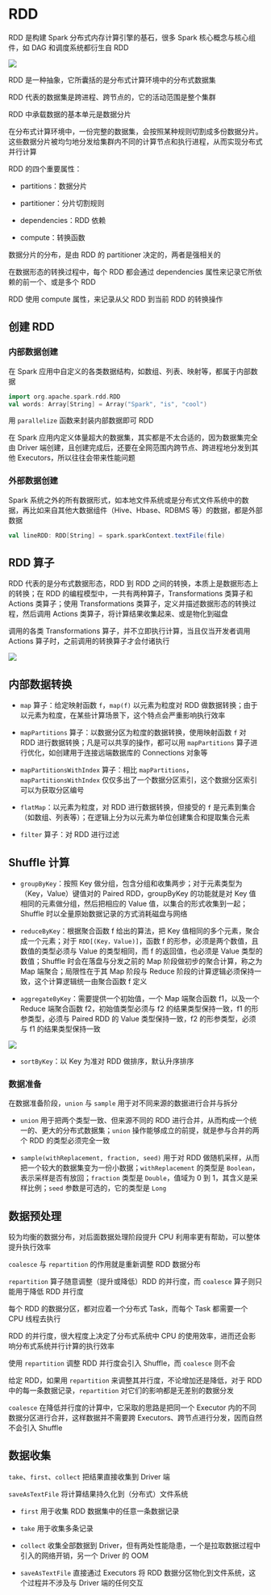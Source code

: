 # RDD

RDD 是构建 Spark 分布式内存计算引擎的基石，很多 Spark 核心概念与核心组件，如 DAG 和调度系统都衍生自 RDD

![](../Picture/Spark/rdd/01.png)

RDD 是一种抽象，它所囊括的是分布式计算环境中的分布式数据集

RDD 代表的数据集是跨进程、跨节点的，它的活动范围是整个集群

RDD 中承载数据的基本单元是数据分片

在分布式计算环境中，一份完整的数据集，会按照某种规则切割成多份数据分片。这些数据分片被均匀地分发给集群内不同的计算节点和执行进程，从而实现分布式并行计算

RDD 的四个重要属性：

- partitions：数据分片

- partitioner：分片切割规则

- dependencies：RDD 依赖

- compute：转换函数

数据分片的分布，是由 RDD 的 partitioner 决定的，两者是强相关的

在数据形态的转换过程中，每个 RDD 都会通过 dependencies 属性来记录它所依赖的前一个、或是多个 RDD

RDD 使用 compute 属性，来记录从父 RDD 到当前 RDD 的转换操作

## 创建 RDD

### 内部数据创建

在 Spark 应用中自定义的各类数据结构，如数组、列表、映射等，都属于内部数据

```scala
import org.apache.spark.rdd.RDD
val words: Array[String] = Array("Spark", "is", "cool")
```

用 `parallelize` 函数来封装内部数据即可 RDD

在 Spark 应用内定义体量超大的数据集，其实都是不太合适的，因为数据集完全由 Driver 端创建，且创建完成后，还要在全网范围内跨节点、跨进程地分发到其他 Executors，所以往往会带来性能问题

### 外部数据创建

Spark 系统之外的所有数据形式，如本地文件系统或是分布式文件系统中的数据，再比如来自其他大数据组件（Hive、Hbase、RDBMS 等）的数据，都是外部数据

```scala
val lineRDD: RDD[String] = spark.sparkContext.textFile(file)
```

## RDD 算子

RDD 代表的是分布式数据形态，RDD 到 RDD 之间的转换，本质上是数据形态上的转换；在 RDD 的编程模型中，一共有两种算子，Transformations 类算子和 Actions 类算子；使用 Transformations 类算子，定义并描述数据形态的转换过程，然后调用 Actions 类算子，将计算结果收集起来、或是物化到磁盘

调用的各类 Transformations 算子，并不立即执行计算，当且仅当开发者调用 Actions 算子时，之前调用的转换算子才会付诸执行

![](../Picture/Spark/rdd/02.png)

## 内部数据转换

- `map` 算子：给定映射函数 `f`，`map(f)` 以元素为粒度对 RDD 做数据转换；由于以元素为粒度，在某些计算场景下，这个特点会严重影响执行效率

- `mapPartitions` 算子：以数据分区为粒度的数据转换，使用映射函数 `f` 对 RDD 进行数据转换；凡是可以共享的操作，都可以用 `mapPartitions` 算子进行优化，如创建用于连接远端数据库的 Connections 对象等

- `mapPartitionsWithIndex` 算子：相比 `mapPartitions`，`mapPartitionsWithIndex` 仅仅多出了一个数据分区索引，这个数据分区索引可以为获取分区编号

- `flatMap`：以元素为粒度，对 RDD 进行数据转换，但接受的 `f` 是元素到集合（如数组、列表等）；在逻辑上分为以元素为单位创建集合和提取集合元素

- `filter` 算子：对 RDD 进行过滤

## Shuffle 计算

- `groupByKey`：按照 Key 做分组，包含分组和收集两步；对于元素类型为（Key，Value）键值对的 Paired RDD，groupByKey 的功能就是对 Key 值相同的元素做分组，然后把相应的 Value 值，以集合的形式收集到一起；Shuffle 时以全量原始数据记录的方式消耗磁盘与网络

- `reduceByKey`：根据聚合函数 f 给出的算法，把 Key 值相同的多个元素，聚合成一个元素；对于 `RDD[(Key，Value)]`，函数 f 的形参，必须是两个数值，且数值的类型必须与 Value 的类型相同，而 f 的返回值，也必须是 Value 类型的数值；Shuffle 时会在落盘与分发之前的 Map 阶段做初步的聚合计算，称之为 Map 端聚合；局限性在于其 Map 阶段与 Reduce 阶段的计算逻辑必须保持一致，这个计算逻辑统一由聚合函数 f 定义

- `aggregateByKey`：需要提供一个初始值，一个 Map 端聚合函数 f1，以及一个 Reduce 端聚合函数 f2，初始值类型必须与 f2 的结果类型保持一致，f1 的形参类型，必须与 Paired RDD 的 Value 类型保持一致，f2 的形参类型，必须与 f1 的结果类型保持一致

![](../Picture/Spark/rdd/03.png)

- `sortByKey`：以 Key 为准对 RDD 做排序，默认升序排序

### 数据准备

在数据准备阶段，`union` 与 `sample` 用于对不同来源的数据进行合并与拆分

- `union` 用于把两个类型一致、但来源不同的 RDD 进行合并，从而构成一个统一的、更大的分布式数据集；`union` 操作能够成立的前提，就是参与合并的两个 RDD 的类型必须完全一致

- `sample(withReplacement, fraction, seed)` 用于对 RDD 做随机采样，从而把一个较大的数据集变为一份小数据；`withReplacement` 的类型是 `Boolean`，表示采样是否有放回；`fraction` 类型是 `Double`，值域为 0 到 1，其含义是采样比例；`seed` 参数是可选的，它的类型是 `Long`

## 数据预处理

较为均衡的数据分布，对后面数据处理阶段提升 CPU 利用率更有帮助，可以整体提升执行效率

`coalesce` 与 `repartition` 的作用就是重新调整 RDD 数据分布

`repartition` 算子随意调整（提升或降低）RDD 的并行度，而 `coalesce` 算子则只能用于降低 RDD 并行度

每个 RDD 的数据分区，都对应着一个分布式 Task，而每个 Task 都需要一个 CPU 线程去执行

RDD 的并行度，很大程度上决定了分布式系统中 CPU 的使用效率，进而还会影响分布式系统并行计算的执行效率

使用 `repartition` 调整 RDD 并行度会引入 Shuffle，而 `coalesce` 则不会

给定 RDD，如果用 `repartition` 来调整其并行度，不论增加还是降低，对于 RDD 中的每一条数据记录，`repartition` 对它们的影响都是无差别的数据分发

`coalesce` 在降低并行度的计算中，它采取的思路是把同一个 Executor 内的不同数据分区进行合并，这样数据并不需要跨 Executors、跨节点进行分发，因而自然不会引入 Shuffle


## 数据收集

`take`、`first`、`collect` 把结果直接收集到 Driver 端

`saveAsTextFile` 将计算结果持久化到（分布式）文件系统

- `first` 用于收集 RDD 数据集中的任意一条数据记录

- `take` 用于收集多条记录

- `collect` 收集全部数据到 Driver，但有两处性能隐患，一个是拉取数据过程中引入的网络开销，另一个 Driver 的 OOM

- `saveAsTextFile` 直接通过 Executors 将 RDD 数据分区物化到文件系统，这个过程并不涉及与 Driver 端的任何交互